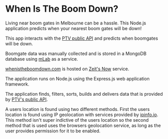 # When Is The Boom Down?
Living near boom gates in Melbourne can be a hassle. This Node.js application predicts when your nearest boom gates will be down!

This app interacts with the [PTV public API](https://www.data.vic.gov.au/data/dataset/ptv-timetable-api) and predicts when boomgates will be down.

Boomgate data was manually collected and is stored in a MongoDB database using [mLab](https://mlab.com/) as a service.

[whenistheboomdown.com](https://whenistheboomdown.com/) is hosted on [Zeit's Now](https://zeit.co/now) service.

The application runs on Node.js using the Express.js web application framework.

The application finds, filters, sorts, builds and delivers data that is provided by [PTV's public API](https://www.data.vic.gov.au/data/dataset/ptv-timetable-api).

A users location is found using two different methods. First the users location is found using IP geolocation with services provided by [ipinfo.io](https://ipinfo.io/). This method isn't super indictive of the users location so the second method that is used uses the browsers geolocation service, as long as the user provides permission for it to be enabled. 